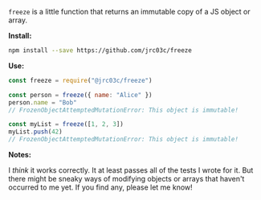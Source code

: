 `freeze` is a little function that returns an immutable copy of a JS object or array.

**Install:**

```bash
npm install --save https://github.com/jrc03c/freeze
```

**Use:**

```js
const freeze = require("@jrc03c/freeze")

const person = freeze({ name: "Alice" })
person.name = "Bob"
// FrozenObjectAttemptedMutationError: This object is immutable!

const myList = freeze([1, 2, 3])
myList.push(42)
// FrozenObjectAttemptedMutationError: This object is immutable!
```

**Notes:**

I _think_ it works correctly. It at least passes all of the tests I wrote for it. But there might be sneaky ways of modifying objects or arrays that haven't occurred to me yet. If you find any, please let me know!
